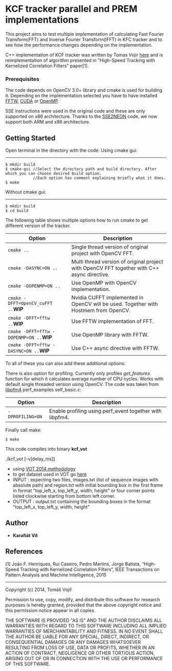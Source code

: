 # KCF tracker parallel and PREM implementations
This project aims to test multiple implementation of calculating Fast Fourier Transform(FFT) and Inverse Fourier Transform(IFFT) in KFC tracker and to see how the performance changes depending on the implementation.

C++ implementation of KCF tracker was written by Tomas Vojir [here](https://github.com/vojirt/kcf/blob/master/README.md) and is reimplementation of algorithm presented in "High-Speed Tracking with Kernelized Correlation Filters" paper[1].

### Prerequisites
The code depends on OpenCV 3.0+ library and cmake is used for building it. Depending on the implementation selected you have to have installed [FFTW](http://www.fftw.org/), [CUDA](https://developer.nvidia.com/cuda-downloads) or [OpenMP](http://www.openmp.org/).

SSE instructions were used in the original code and these are only supported on x86 architecture. Thanks to the [SSE2NEON](https://github.com/jratcliff63367/sse2neon) code, we now support both ARM and x86 architecture.

## Getting Started
Open terminal in the directory with the code:
Using cmake gui:
________________
```
$ mkdir build
$ cmake-gui //Select the directory path and build directory. After which you can choose desired build option. 
            //Each option has comment explaining briefly what it does.
$ make
```
Without cmake gui:
___________________
```
$ mkdir build
$ cd build
```

The following table shows multiple options how to run cmake to get different version of the tracker.

| Option| Description |
| --- | --- |
| `cmake ..` | Single thread version of original project with OpenCV FFT.|
| `cmake -DASYNC=ON ..` | Multi thread version of original project with OpenCV FFT together with C++ async directive.|
| `cmake -DOPENMP=ON ..` | Use OpenMP with OpenCV implementation.|
| `cmake -DFFT=OpenCV_cuFFT ..`**WIP** | Nvidia CUFFT implemented in OpenCV will be used. Together with Hostmem from OpenCV.|
| `cmake -DFFT=fftw ..`**WIP** | Use FFTW implementation of FFT.|
| `cmake -DFFT=fftw -DOPENMP=ON ..`**WIP** | Use OpenMP library with FFTW.|
| `cmake -DFFT=fftw -DASYNC=ON ..`**WIP** | Use C++ async directive with FFTW.|

To all of these you can also add these additional options:

There is also option for profiling. Currently only profiles *get_features* function for which it calculates average number of CPU cycles. Works with default single threaded version using OpenCV. The code was taken from [libpfm4](https://sourceforge.net/p/perfmon2/libpfm4/ci/master/tree/) perf_examples self_basic.c:

| Option| Description |
| --- | --- |
| `-DPROFILING=ON` | Enable profiling using perf_event together with libpfm4.|

Finally call make:
```
$ make
```

This code compiles into binary **kcf_vot**

./kcf_vot [-v[delay\_ms]]
- using [VOT 2014 methodology](http://www.votchallenge.net/)
- to get dataset used in VOT go [here](http://www.votchallenge.net/vot2016/dataset.html)
 - INPUT : expecting two files, images.txt (list of sequence images with absolute path) and
           region.txt with initial bounding box in the first frame in format "top_left_x, top_left_y, width, height" or
           four corner points listed clockwise starting from bottom left corner.
 - OUTPUT : output.txt containing the bounding boxes in the format "top_left_x, top_left_y, width, height"

 

## Author
* **Karafiát Vít**

## References

[1] João F. Henriques, Rui Caseiro, Pedro Martins, Jorge Batista, “High-Speed Tracking with Kernelized Correlation Filters“,
IEEE Transactions on Pattern Analysis and Machine Intelligence, 2015
_____________________________________
Copyright (c) 2014, Tomáš Vojíř

Permission to use, copy, modify, and distribute this software for research
purposes is hereby granted, provided that the above copyright notice and
this permission notice appear in all copies.

THE SOFTWARE IS PROVIDED "AS IS" AND THE AUTHOR DISCLAIMS ALL WARRANTIES
WITH REGARD TO THIS SOFTWARE INCLUDING ALL IMPLIED WARRANTIES OF
MERCHANTABILITY AND FITNESS. IN NO EVENT SHALL THE AUTHOR BE LIABLE FOR
ANY SPECIAL, DIRECT, INDIRECT, OR CONSEQUENTIAL DAMAGES OR ANY DAMAGES
WHATSOEVER RESULTING FROM LOSS OF USE, DATA OR PROFITS, WHETHER IN AN
ACTION OF CONTRACT, NEGLIGENCE OR OTHER TORTIOUS ACTION, ARISING OUT OF
OR IN CONNECTION WITH THE USE OR PERFORMANCE OF THIS SOFTWARE.
